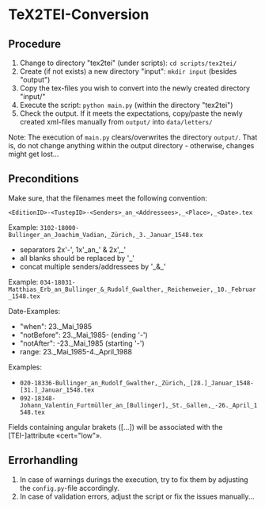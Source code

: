 # TeX2TEI-Conversion

## Procedure

1. Change to directory "tex2tei" (under scripts): `cd scripts/tex2tei/`
2. Create (if not exists) a new directory "input": `mkdir input` (besides "output")
3. Copy the tex-files you wish to convert into the newly created directory "input/"
4. Execute the script: `python main.py` (within the directory "tex2tei")
5. Check the output. If it meets the expectations, copy/paste the newly created xml-files manually from `output/` into `data/letters/`

Note: The execution of `main.py` clears/overwrites the directory `output/`.
That is, do not change anything within the output directory - otherwise, changes might get lost...

## Preconditions

Make sure, that the filenames meet the following convention:

`<EditionID>-<TustepID>-<Senders>_an_<Addressees>,_<Place>,_<Date>.tex`

Example: `3102-18000-Bullinger_an_Joachim_Vadian,_Zürich,_3._Januar_1548.tex`

- separators 2x'-', 1x'\_an\_' & 2x',_'
- all blanks should be replaced by '_'
- concat multiple senders/addressees by '\_&\_'

Example: `034-18031-Matthias_Erb_an_Bullinger_&_Rudolf_Gwalther,_Reichenweier,_10._Februar_1548.tex`

Date-Examples:

- "when": 23._Mai_1985
- "notBefore": 23._Mai_1985- (ending '-')
- "notAfter": -23._Mai_1985 (starting '-')
- range: 23._Mai_1985-4._April_1988

Examples:
- `020-18336-Bullinger_an_Rudolf_Gwalther,_Zürich,_[28.]_Januar_1548-[31.]_Januar_1548.tex`
- `092-18348-Johann_Valentin_Furtmüller_an_[Bullinger],_St._Gallen,_-26._April_1548.tex`

Fields containing angular brakets ([...]) will be associated with the [TEI-]attribute «cert="low"».

## Errorhandling

1. In case of warnings durings the execution, try to fix them by adjusting the `config.py`-file accordingly.
2. In case of validation errors, adjust the script or fix the issues manually...
